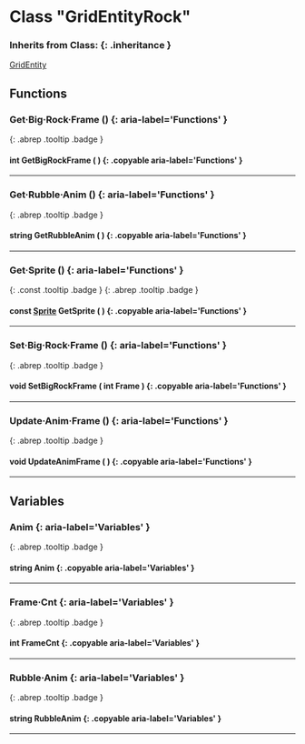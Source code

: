 # Class "GridEntityRock"
### Inherits from Class: {: .inheritance }
[GridEntity](GridEntity.md)
## Functions
### Get·Big·Rock·Frame () {: aria-label='Functions' }
[ ](#){: .abrep .tooltip .badge }
#### int GetBigRockFrame ( ) {: .copyable aria-label='Functions' }

___ 
### Get·Rubble·Anim () {: aria-label='Functions' }
[ ](#){: .abrep .tooltip .badge }
#### string GetRubbleAnim ( ) {: .copyable aria-label='Functions' }

___ 
### Get·Sprite () {: aria-label='Functions' }
[ ](#){: .const .tooltip .badge } [ ](#){: .abrep .tooltip .badge }
#### const [Sprite](Sprite.html) GetSprite ( ) {: .copyable aria-label='Functions' }

___ 
### Set·Big·Rock·Frame () {: aria-label='Functions' }
[ ](#){: .abrep .tooltip .badge }
#### void SetBigRockFrame ( int Frame ) {: .copyable aria-label='Functions' }

___ 
### Update·Anim·Frame () {: aria-label='Functions' }
[ ](#){: .abrep .tooltip .badge }
#### void UpdateAnimFrame ( ) {: .copyable aria-label='Functions' }

___ 
## Variables
### Anim {: aria-label='Variables' }
[ ](#){: .abrep .tooltip .badge }
#### string Anim  {: .copyable aria-label='Variables' }

___ 
### Frame·Cnt {: aria-label='Variables' }
[ ](#){: .abrep .tooltip .badge }
#### int FrameCnt  {: .copyable aria-label='Variables' }

___ 
### Rubble·Anim {: aria-label='Variables' }
[ ](#){: .abrep .tooltip .badge }
#### string RubbleAnim  {: .copyable aria-label='Variables' }

___ 
